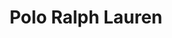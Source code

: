 ---
title: "Polo Ralph Lauren"
url: /riverhead/polo-ralph-lauren-west-main-street/
shop: clothes
---